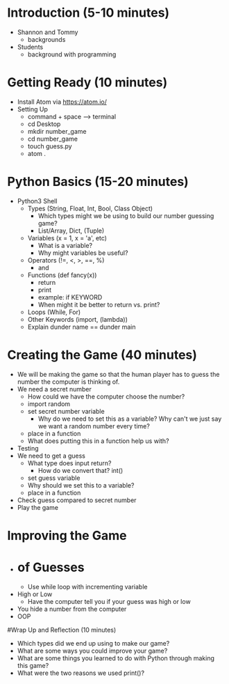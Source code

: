 # Introduction (5-10 minutes)
  - Shannon and Tommy
    - backgrounds
  - Students
    - background with programming

# Getting Ready (10 minutes)
  - Install Atom via https://atom.io/
  - Setting Up
    - command + space --> terminal
    - cd Desktop
    - mkdir number_game
    - cd number_game
    - touch guess.py
    - atom .

# Python Basics (15-20 minutes)
  - Python3 Shell
    - Types (String, Float, Int, Bool, Class Object)
      - Which types might we be using to build our number guessing game?
      - List/Array, Dict, (Tuple)
    - Variables (x = 1, x = 'a', etc)
      - What is a variable?
      - Why might variables be useful?
    - Operators (!=, <, >, ==, %)
      - and
    - Functions (def fancy(x))
      - return
      - print
      - example: if KEYWORD
      - When might it be better to return vs. print?
    - Loops (While, For)
    - Other Keywords (import, (lambda))
    - Explain dunder name == dunder main

# Creating the Game (40 minutes)
  - We will be making the game so that the human player has to guess the number the computer is thinking of.
  - We need a secret number
    - How could we have the computer choose the number?
    - import random
    - set secret number variable
      - Why do we need to set this as a variable? Why can't we just say we want a random number every time?
    - place in a function
    - What does putting this in a function help us with?
  - Testing
  - We need to get a guess
    - What type does input return?
      - How do we convert that? int()
    - set guess variable
    - Why should we set this to a variable?
    - place in a function
  - Check guess compared to secret number
  - Play the game

# Improving the Game
  - # of Guesses
    - Use while loop with incrementing variable
  - High or Low
    - Have the computer tell you if your guess was high or low
  - You hide a number from the computer
  - OOP

#Wrap Up and Reflection (10 minutes)
  - Which types did we end up using to make our game?
  - What are some ways you could improve your game?
  - What are some things you learned to do with Python through making this game?
  - What were the two reasons we used print()?
